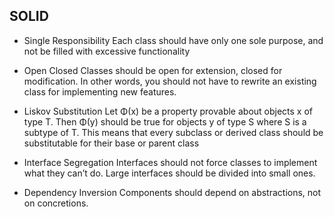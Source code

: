 ## SOLID

- Single Responsibility
  Each class should have only one sole purpose, and not be filled with excessive functionality

- Open Closed
  Classes should be open for extension, closed for modification.
  In other words, you should not have to rewrite an existing class for implementing new features.

- Liskov Substitution
  Let Φ(x) be a property provable about objects x of type T. Then Φ(y) should be true for objects y of type S where S is a subtype of T.
  This means that every subclass or derived class should be substitutable for their base or parent class

- Interface Segregation
  Interfaces should not force classes to implement what they can’t do.
  Large interfaces should be divided into small ones.

- Dependency Inversion
  Components should depend on abstractions, not on concretions.